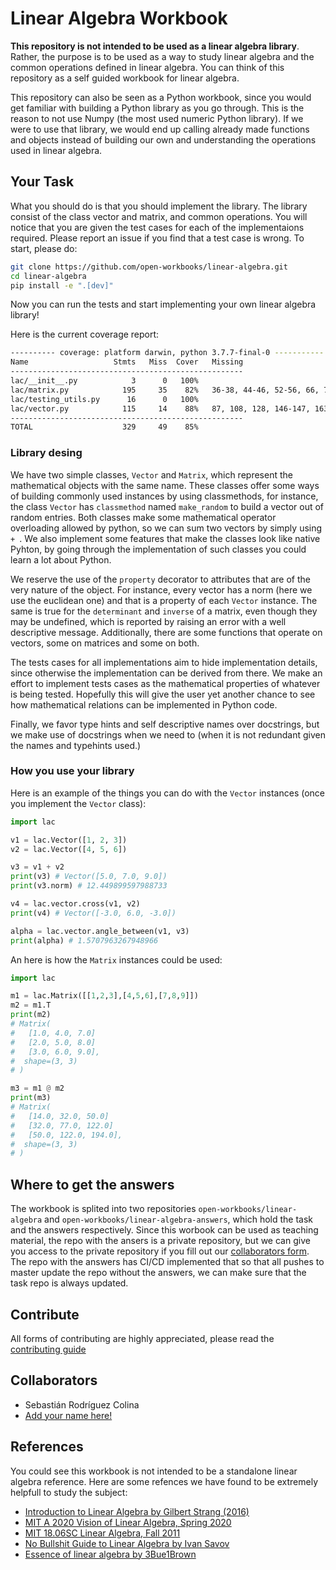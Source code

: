 # Linear Algebra Workbook

**This repository is not intended to be used as a linear algebra library**. Rather, the purpose is to be used as a way to study linear algebra and the common operations defined in linear algebra. You can think of this repository as a self guided workbook for linear algebra.

This repository can also be seen as a Python workbook, since you would get familiar with building a Python library as you go through. This is the reason to not use Numpy (the most used numeric Python library). If we were to use that library, we would end up calling already made functions and objects instead of building our own and understanding the operations used in linear algebra. 

## Your Task

What you should do is that you should implement the library. The library consist of the class vector and matrix, and common operations. You will notice that you are given the test cases for each of the implementaions required. Please report an issue if you find that a test case is wrong. To start, please do:

```bash
git clone https://github.com/open-workbooks/linear-algebra.git
cd linear-algebra
pip install -e ".[dev]"
```

Now you can run the tests and start implementing your own linear algebra library!

Here is the current coverage report:

```bash
---------- coverage: platform darwin, python 3.7.7-final-0 -----------
Name                   Stmts   Miss  Cover   Missing
----------------------------------------------------
lac/__init__.py            3      0   100%
lac/matrix.py            195     35    82%   36-38, 44-46, 52-56, 66, 70, 105, 126-131, 135-142, 189, 204, 212, 218-222, 249-251, 263-265, 271, 362-363, 369, 373, 377, 381
lac/testing_utils.py      16      0   100%
lac/vector.py            115     14    88%   87, 108, 128, 146-147, 163-164, 190-191, 218-219, 252-254, 264
----------------------------------------------------
TOTAL                    329     49    85%

```

### Library desing

We have two simple classes, `Vector` and `Matrix`, which represent the mathematical objects with the same name. These classes offer some ways of building commonly used instances by using classmethods, for instance, the class `Vector` has `classmethod` named `make_random` to build a vector out of random entries. Both classes make some mathematical operator overloading allowed by python, so we can sum two vectors by simply using `+ `. We also implement some features that make the classes look like native Pyhton, by going through the implementation of such classes you could learn a lot about Python.

We reserve the use of the `property` decorator to attributes that are of the very nature of the object. For instance, every vector has a norm (here we use the euclidean one) and that is a property of each `Vector` instance. The same is true for the `determinant` and `inverse` of a matrix, even though they may be undefined, which is reported by raising an error with a well descriptive message. Additionally, there are some functions that operate on vectors, some on matrices and some on both. 

The tests cases for all implementations aim to hide implementation details, since otherwise the implementation can be derived from there. We make an effort to implement tests cases as the mathematical properties of whatever is being tested. Hopefully this will give the user yet another chance to see how mathematical relations can be implemented in Python code.

Finally, we favor type hints and self descriptive names over docstrings, but we make use of docstrings when we need to (when it is not redundant given the names and typehints used.)

### How you use your library

Here is an example of the things you can do with the `Vector` instances (once you implement the `Vector` class):

```python
import lac

v1 = lac.Vector([1, 2, 3])
v2 = lac.Vector([4, 5, 6])

v3 = v1 + v2 
print(v3) # Vector([5.0, 7.0, 9.0])
print(v3.norm) # 12.449899597988733

v4 = lac.vector.cross(v1, v2)
print(v4) # Vector([-3.0, 6.0, -3.0])

alpha = lac.vector.angle_between(v1, v3)
print(alpha) # 1.5707963267948966
```

An here is how the `Matrix` instances could be used:

```python
import lac

m1 = lac.Matrix([[1,2,3],[4,5,6],[7,8,9]])
m2 = m1.T
print(m2)
# Matrix(
#   [1.0, 4.0, 7.0]
#   [2.0, 5.0, 8.0]
#   [3.0, 6.0, 9.0],
#  shape=(3, 3)
# )

m3 = m1 @ m2
print(m3)
# Matrix(
#   [14.0, 32.0, 50.0]
#   [32.0, 77.0, 122.0]
#   [50.0, 122.0, 194.0],
#  shape=(3, 3)
# )
```

## Where to get the answers

The workbook is splited into two repositories `open-workbooks/linear-algebra` and `open-workbooks/linear-algebra-answers`, which hold the task and the answers respectively. Since this worbook can be used as teaching material, the repo with the ansers is a private repository, but we can give you access to the private repository if you fill out our [collaborators form](https://forms.gle/atFNQEUxryN72L189). The repo with the answers has CI/CD implemented that so that all pushes to master update the repo without the answers, we can make sure that the task repo is always updated.

## Contribute

All forms of contributing are highly appreciated, please read the [contributing guide](./CONTRIBUTING.md)

## Collaborators

- Sebastián Rodríguez Colina
- [Add your name here!](./CONTRIBUTING.md)

## References

You could see this workbook is not intended to be a standalone linear algebra reference. Here are some refences we have found to be extremely helpfull to study the subject:

- [Introduction to Linear Algebra by Gilbert Strang (2016)](https://math.mit.edu/~gs/linearalgebra/)
- [MIT A 2020 Vision of Linear Algebra, Spring 2020](https://www.youtube.com/playlist?list=PLUl4u3cNGP61iQEFiWLE21EJCxwmWvvek)
- [MIT 18.06SC Linear Algebra, Fall 2011](https://www.youtube.com/playlist?list=PL221E2BBF13BECF6C)
- [No Bullshit Guide to Linear Algebra by Ivan Savov](https://www.goodreads.com/book/show/34760208-no-bullshit-guide-to-linear-algebra)
- [Essence of linear algebra by 3Bue1Brown](https://www.youtube.com/playlist?list=PLZHQObOWTQDPD3MizzM2xVFitgF8hE_ab)
